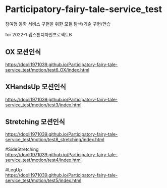 # Participatory-fairy-tale-service_test

참여형 동화 서비스 구현을 위한 모듈 탐색/기술 구현/연습

for 2022-1 캡스톤디자인프로젝트B

## OX 모션인식
https://dooli1971039.github.io/Participatory-fairy-tale-service_test/motion/test6_OX/index.html



## XHandsUp 모션인식  
https://dooli1971039.github.io/Participatory-fairy-tale-service_test/motion/test3/index.html



## Stretching 모션인식  
https://dooli1971039.github.io/Participatory-fairy-tale-service_test/motion/test8_stretching/index.html



#SideStretching  
https://dooli1971039.github.io/Participatory-fairy-tale-service_test/motion/test4/index.html


#LegUp  
https://dooli1971039.github.io/Participatory-fairy-tale-service_test/motion/test5/index.html
